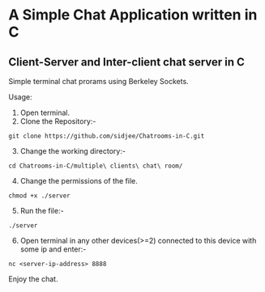 # A Simple Chat Application written in C
## Client-Server and Inter-client chat server in C

Simple terminal chat prorams using Berkeley Sockets. 

Usage:

1) Open terminal.
2) Clone the Repository:-
```
git clone https://github.com/sidjee/Chatrooms-in-C.git
```
3) Change the working directory:-
```
cd Chatrooms-in-C/multiple\ clients\ chat\ room/
```
4) Change the permissions of the file.
```
chmod +x ./server
```
5) Run the file:-
```
./server
```
6) Open terminal in any other devices(>=2) connected to this device with some ip and enter:-
```
nc <server-ip-address> 8888
```
Enjoy the chat.
